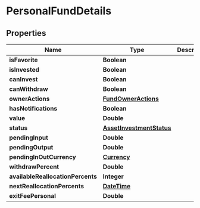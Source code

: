 # PersonalFundDetails

## Properties
Name | Type | Description | Notes
------------ | ------------- | ------------- | -------------
**isFavorite** | **Boolean** |  |  [optional]
**isInvested** | **Boolean** |  |  [optional]
**canInvest** | **Boolean** |  |  [optional]
**canWithdraw** | **Boolean** |  |  [optional]
**ownerActions** | [**FundOwnerActions**](FundOwnerActions.md) |  |  [optional]
**hasNotifications** | **Boolean** |  |  [optional]
**value** | **Double** |  |  [optional]
**status** | [**AssetInvestmentStatus**](AssetInvestmentStatus.md) |  |  [optional]
**pendingInput** | **Double** |  |  [optional]
**pendingOutput** | **Double** |  |  [optional]
**pendingInOutCurrency** | [**Currency**](Currency.md) |  |  [optional]
**withdrawPercent** | **Double** |  |  [optional]
**availableReallocationPercents** | **Integer** |  |  [optional]
**nextReallocationPercents** | [**DateTime**](DateTime.md) |  |  [optional]
**exitFeePersonal** | **Double** |  |  [optional]
